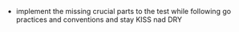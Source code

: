 - implement the missing crucial parts to the test while following go practices and conventions and stay KISS nad DRY